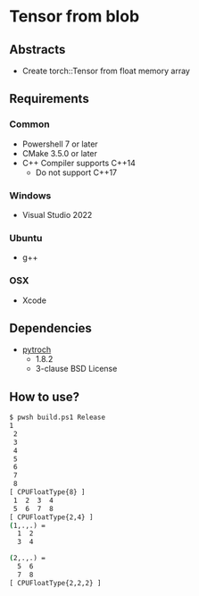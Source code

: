 # Tensor from blob

## Abstracts

* Create torch::Tensor from float memory array

## Requirements

### Common

* Powershell 7 or later
* CMake 3.5.0 or later
* C++ Compiler supports C++14
  * Do not support C++17

### Windows

* Visual Studio 2022

### Ubuntu

* g++

### OSX

* Xcode

## Dependencies

* [pytroch](https://github.com/pytorch/pytorch)
  * 1.8.2
  * 3-clause BSD License

## How to use?

````bat
$ pwsh build.ps1 Release
1
 2
 3
 4
 5
 6
 7
 8
[ CPUFloatType{8} ]
 1  2  3  4
 5  6  7  8
[ CPUFloatType{2,4} ]
(1,.,.) =
  1  2
  3  4

(2,.,.) =
  5  6
  7  8
[ CPUFloatType{2,2,2} ]
````